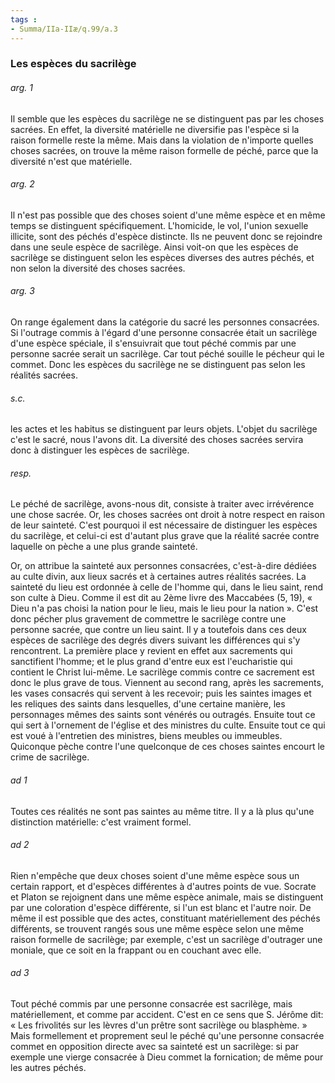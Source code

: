 ```yaml
---
tags : 
- Summa/IIa-IIæ/q.99/a.3
---
```


### Les espèces du sacrilège

###### arg. 1
Il semble que les espèces du sacrilège ne se distinguent pas par les choses sacrées. En effet, la diversité matérielle ne diversifie pas l'espèce si la raison formelle reste la même. Mais dans la violation de n'importe quelles choses sacrées, on trouve la même raison formelle de péché, parce que la diversité n'est que matérielle. 

###### arg. 2
Il n'est pas possible que des choses soient d'une même espèce et en même temps se distinguent spécifiquement. L'homicide, le vol, l'union sexuelle illicite, sont des péchés d'espèce distincte. Ils ne peuvent donc se rejoindre dans une seule espèce de sacrilège. Ainsi voit-on que les espèces de sacrilège se distinguent selon les espèces diverses des autres péchés, et non selon la diversité des choses sacrées. 

###### arg. 3
On range également dans la catégorie du sacré les personnes consacrées. Si l'outrage commis à l'égard d'une personne consacrée était un sacrilège d'une espèce spéciale, il s'ensuivrait que tout péché commis par une personne sacrée serait un sacrilège. Car tout péché souille le pécheur qui le commet. Donc les espèces du sacrilège ne se distinguent pas selon les réalités sacrées. 

###### s.c.
les actes et les habitus se distinguent par leurs objets. L'objet du sacrilège c'est le sacré, nous l'avons dit. La diversité des choses sacrées servira donc à distinguer les espèces de sacrilège. 

###### resp.
Le péché de sacrilège, avons-nous dit, consiste à traiter avec irrévérence une chose sacrée. Or, les choses sacrées ont droit à notre respect en raison de leur sainteté. C'est pourquoi il est nécessaire de distinguer les espèces du sacrilège, et celui-ci est d'autant plus grave que la réalité sacrée contre laquelle on pèche a une plus grande sainteté. 

Or, on attribue la sainteté aux personnes consacrées, c'est-à-dire dédiées au culte divin, aux lieux sacrés et à certaines autres réalités sacrées. La sainteté du lieu est ordonnée à celle de l'homme qui, dans le lieu saint, rend son culte à Dieu. Comme il est dit au 2ème livre des Maccabées (5, 19), « Dieu n'a pas choisi la nation pour le lieu, mais le lieu pour la nation ». C'est donc pécher plus gravement de commettre le sacrilège contre une personne sacrée, que contre un lieu saint. Il y a toutefois dans ces deux espèces de sacrilège des degrés divers suivant les différences qui s'y rencontrent. La première place y revient en effet aux sacrements qui sanctifient l'homme; et le plus grand d'entre eux est l'eucharistie qui contient le Christ lui-même. Le sacrilège commis contre ce sacrement est donc le plus grave de tous. Viennent au second rang, après les sacrements, les vases consacrés qui servent à les recevoir; puis les saintes images et les reliques des saints dans lesquelles, d'une certaine manière, les personnages mêmes des saints sont vénérés ou outragés. Ensuite tout ce qui sert à l'ornement de l'église et des ministres du culte. Ensuite tout ce qui est voué à l'entretien des ministres, biens meubles ou immeubles. Quiconque pèche contre l'une quelconque de ces choses saintes encourt le crime de sacrilège. 

###### ad 1
Toutes ces réalités ne sont pas saintes au même titre. Il y a là plus qu'une distinction matérielle: c'est vraiment formel. 

###### ad 2
Rien n'empêche que deux choses soient d'une même espèce sous un certain rapport, et d'espèces différentes à d'autres points de vue. Socrate et Platon se rejoignent dans une même espèce animale, mais se distinguent par une coloration d'espèce différente, si l'un est blanc et l'autre noir. De même il est possible que des actes, constituant matériellement des péchés différents, se trouvent rangés sous une même espèce selon une même raison formelle de sacrilège; par exemple, c'est un sacrilège d'outrager une moniale, que ce soit en la frappant ou en couchant avec elle. 

###### ad 3
Tout péché commis par une personne consacrée est sacrilège, mais matériellement, et comme par accident. C'est en ce sens que S. Jérôme dit: « Les frivolités sur les lèvres d'un prêtre sont sacrilège ou blasphème. » Mais formellement et proprement seul le péché qu'une personne consacrée commet en opposition directe avec sa sainteté est un sacrilège: si par exemple une vierge consacrée à Dieu commet la fornication; de même pour les autres péchés. 


